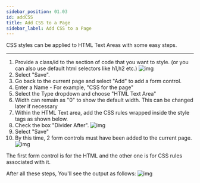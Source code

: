 ```yaml
---
sidebar_position: 01.03
id: addCSS
title: Add CSS to a Page
sidebar_label: Add CSS to a Page
---
```


CSS styles can be applied to HTML Text Areas with some easy steps. 

---

1. Provide a class/id to the section of code that you want to style. (or you can also use default html selectors like h1,h2 etc.)
   ![img](//img/addCSS-1.png)
2. Select "Save".
3. Go back to the current page and select "Add" to add a form control.
4. Enter a Name - For example, "CSS for the page"
5. Select the Type dropdown and choose "HTML Text Area"
6. Width can remain as "0" to show the default width. This can be changed later if necessary
7. Within the HTML Text area, add the CSS rules wrapped inside the style tags as shown below.
8. Check the box "Divider After".
   ![img](//img/addCSS-2.png)
9. Select "Save"
10. By this time, 2 form controls must have been added to the current page.
    ![img](//img/addCSS-3.png)

The first form control is for the HTML and the other one is for CSS rules associated with it.

After all these steps, You'll see the output as follows:
![img](//img/addCSS-1-output.png)

